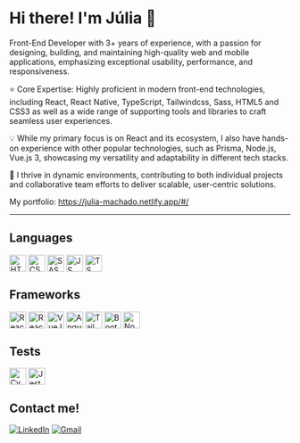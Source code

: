 <h1>Hi there! I'm Júlia 👋</h1>

<p> Front-End Developer with 3+ years of experience, with a passion for designing, building, and maintaining high-quality web and mobile applications, emphasizing exceptional usability, performance, and responsiveness.</p>

<p>⭐ Core Expertise: Highly proficient in modern front-end technologies, including React, React Native, TypeScript, Tailwindcss, Sass, HTML5 and CSS3 as well as a wide range of supporting tools and libraries to craft seamless user experiences.</p>

<p>💡 While my primary focus is on React and its ecosystem, I also have hands-on experience with other popular technologies, such as Prisma, Node.js, Vue.js 3, showcasing my versatility and adaptability in different tech stacks.</p>

<p>🚀 I thrive in dynamic environments, contributing to both individual projects and collaborative team efforts to deliver scalable, user-centric solutions.</p>

My portfolio: https://julia-machado.netlify.app/#/
____

## Languages

<div style="display: inline_block">

  <img align="center" alt="HTML" height="30" src="https://img.shields.io/badge/HTML-239120?style=for-the-badge&logo=html5&logoColor=white" />
  <img align="center" alt="CSS" height="30" src="https://img.shields.io/badge/CSS-239120?&style=for-the-badge&logo=css3&logoColor=white" />
  <img align="center" alt="SASS" height="30" src="https://img.shields.io/badge/Sass-CC6699?style=for-the-badge&logo=sass&logoColor=white" />
  <img align="center" alt="JS" height="30" src="https://img.shields.io/badge/JavaScript-F7DF1E?style=for-the-badge&logo=javascript&logoColor=black" />
 
  <img align="center" alt="TS" height="30" src="https://img.shields.io/badge/TypeScript-007ACC?style=for-the-badge&logo=typescript&logoColor=white" /> 
 </div>

 ## Frameworks
 
  <div style="display: inline_block">

  <img align="center" alt="React" height="30" src="https://img.shields.io/badge/React-20232A?style=for-the-badge&logo=react&logoColor=61DAFB" />
  <img align="center" alt="React Native" height="30" src="https://img.shields.io/badge/React_Native-20232A?style=for-the-badge&logo=react&logoColor=61DAFB" />
  <img align="center" alt="VueJS" height="30" src="https://img.shields.io/badge/Vue.js-35495E?style=for-the-badge&logo=vue.js&logoColor=4FC08D" />
  <img align="center" alt="Angular" height="30" src="https://img.shields.io/badge/Angular-DD0031?style=for-the-badge&logo=angular&logoColor=white" />
  <img align="center" alt="Tailwind" height="30" src="https://img.shields.io/badge/tailwindcss-%2338B2AC.svg?style=for-the-badge&logo=tailwind-css&logoColor=white" />
  <img align="center" alt="Bootstrap" height="30" src="https://img.shields.io/badge/Bootstrap-563D7C?style=for-the-badge&logo=bootstrap&logoColor=white" />
  <img align="center" alt="NodeJS" height="30"  src="https://img.shields.io/badge/Node.js-43853D?style=for-the-badge&logo=node.js&logoColor=white"/>
 </div>

 ## Tests
 <div style="display: inline_block">
 <img align="center" alt="Cypress" height="30" src="https://img.shields.io/badge/-cypress-%23E5E5E5?style=for-the-badge&logo=cypress&logoColor=058a5e" />
   <img align="center" alt="Jest" height="30" src="https://img.shields.io/badge/Jest-323330?style=for-the-badge&logo=Jest&logoColor=white" />
</div>


 ## Contact me!

 <div style="display: inline">
  
  <a href="https://www.linkedin.com/in/juliamchdo/" target="_blank"><img alt="LinkedIn" src="https://img.shields.io/badge/-LinkedIn-%230077B5?style=for-the-badge&logo=linkedin&logoColor=white" target="_blank"></a>
  <a href = "mailto: juliamachado.dev@gmail.com"><img alt="Gmail" src="https://img.shields.io/badge/Gmail-D14836?style=for-the-badge&logo=gmail&logoColor=white" ></a>

</div>

 



